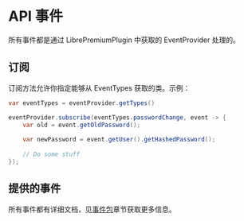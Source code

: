 # API 事件

所有事件都是通过 LibrePremiumPlugin 中获取的 EventProvider 处理的。

## 订阅

订阅方法允许你指定能够从 EventTypes 获取的类。示例：

```Java
var eventTypes = eventProvider.getTypes()

eventProvider.subscribe(eventTypes.passwordChange, event -> {
    var old = event.getOldPassword();
    
    var newPassword = event.getUser().getHashedPassword();
    
    // Do some stuff
});
```

## 提供的事件

所有事件都有详细文档，见[事件包](https://github.com/kyngs/LibrePremium/tree/master/API/src/main/java/xyz/kyngs/librelogin/api/event/events)章节获取更多信息。